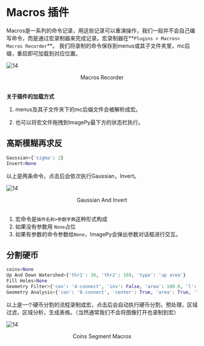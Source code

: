 #  Macros 插件

Macros是一系列的命令记录，用这些记录可以重演操作，我们一般并不会自己编写命令，而是通过宏录制器来完成记录。宏录制器在**`Plugins > Macros> Macros Recorder`**。 我们将录制的命令保存到menus或其子文件夹里，mc后缀，重启即可加载到对应位置。

![14](http://idoc.imagepy.org/demoplugin/08.png)

<div align=center>Macros Recorder</div><br>

**关于插件的加载方式**

1. menus及其子文件夹下的mc后缀文件会被解析成宏。

2. 也可以将宏文件拖拽到ImagePy最下方的状态栏执行。

   

## 高斯模糊再求反

```python
Gaussian>{'sigma': 2}
Invert>None
```

以上是两条命令，点击后会依次执行Gaussian，Invert。

![14](http://idoc.imagepy.org/demoplugin/09.png)

<div align=center>Gaussian And Invert</div><br>

1. 宏命令是`插件名称>参数字典`这种形式构成
2. 如果没有参数用 `None`占位
3. 如果有参数的命令参数给`None`，ImagePy会弹出参数对话框进行交互。



## 分割硬币

```python
coins>None
Up And Down Watershed>{'thr1': 36, 'thr2': 169, 'type': 'up area'}
Fill Holes>None
Geometry Filter>{'con': '4-connect', 'inv': False, 'area': 100.0, 'l': 0.0, 'holes': 0, 'solid': 0.0, 'e': 0.0, 'front': 255, 'back': 0}
Geometry Analysis>{'con': '8-connect', 'center': True, 'area': True, 'l': True, 'extent': False, 'cov': True, 'slice': False, 'ed': False, 'holes': False, 'ca': False, 'fa': False, 'solid': False}
```

以上是一个硬币分割的流程录制成宏，点击后会自动执行硬币分割，预处理，区域过滤，区域分析，生成表格。（当然通常我们不会将图像打开也录制到宏）

![14](http://idoc.imagepy.org/demoplugin/10.png)

<div align=center>Coins Segment Macros</div><br>